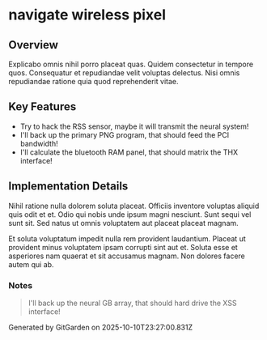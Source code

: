 # navigate wireless pixel

## Overview
Explicabo omnis nihil porro placeat quas. Quidem consectetur in tempore quos. Consequatur et repudiandae velit voluptas delectus. Nisi omnis repudiandae ratione quia quod reprehenderit vitae.

## Key Features
- Try to hack the RSS sensor, maybe it will transmit the neural system!
- I'll back up the primary PNG program, that should feed the PCI bandwidth!
- I'll calculate the bluetooth RAM panel, that should matrix the THX interface!

## Implementation Details
Nihil ratione nulla dolorem soluta placeat. Officiis inventore voluptas aliquid quis odit et et. Odio qui nobis unde ipsum magni nesciunt. Sunt sequi vel sunt sit. Sed natus ut omnis voluptatem aut placeat placeat magnam.
 Et soluta voluptatum impedit nulla rem provident laudantium. Placeat ut provident minus voluptatem ipsam corrupti sint aut et. Soluta esse et asperiores nam quaerat et sit accusamus magnam. Non dolores facere autem qui ab.

### Notes
> I'll back up the neural GB array, that should hard drive the XSS interface!

Generated by GitGarden on 2025-10-10T23:27:00.831Z